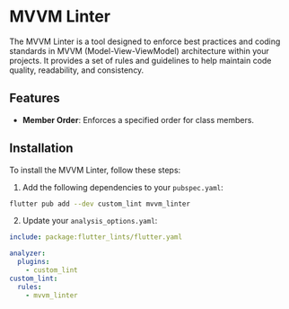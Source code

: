 # MVVM Linter

The MVVM Linter is a tool designed to enforce best practices and coding standards in MVVM (Model-View-ViewModel) architecture within your projects. It provides a set of rules and guidelines to help maintain code quality, readability, and consistency.

## Features

- **Member Order**: Enforces a specified order for class members.

## Installation

To install the MVVM Linter, follow these steps:

1. Add the following dependencies to your `pubspec.yaml`:

```bash
flutter pub add --dev custom_lint mvvm_linter
```

2. Update your `analysis_options.yaml`:

```yaml
include: package:flutter_lints/flutter.yaml

analyzer:
  plugins:
    - custom_lint
custom_lint:
  rules:
    - mvvm_linter
```
